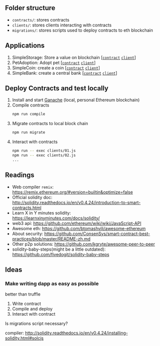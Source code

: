 ## Folder structure
- `contracts/`: stores contracts
- `clients/`: stores clients interacting with contracts
- `migrations/`: stores scripts used to deploy contracts to eth blockchain

## Applications
1. SimpleStorage: Store a value on blockchain [[`contract`](./contracts/01_SimpleStorage.sol) [`client`](./clients/01.js)]
2. PetAdoption: Adopt pet [[`contract`](./contracts/02_PetAdoption.sol) [`client`](./clients/02.js)]
3. SimpleCoin: create a coin [[`contract`](./contracts/03_SimpleCoin.sol) [`client`](./clients/03.js)]
4. SimpleBank: create a central bank [[`contract`](./contracts/04_SimpleBank.sol) [`client`](./clients/04.js)]

## Deploy Contracts and test locally

1. Install and start [Ganache](https://truffleframework.com/ganache) (local, personal Ethereum blockchain)
1. Compile contracts
    ```bash
    npm run compile
    ```
1. Migrate contracts to local block chain
    ```bash
    npm run migrate
    ```
1. Interact with contracts
    ```bash
    npm run -- exec clients/01.js
    npm run -- exec clients/02.js
    ...
    ```

## Readings
- Web compiler `remix`: https://remix.ethereum.org/#version=builtin&optimize=false
- Official solidity doc: http://solidity.readthedocs.io/en/v0.4.24/introduction-to-smart-contracts.html
- Learn X in Y minutes solidity: https://learnxinyminutes.com/docs/solidity/
- web3 api: https://github.com/ethereum/wiki/wiki/JavaScript-API
- Awesome eth: https://github.com/btomashvili/awesome-ethereum
- About security: https://github.com/ConsenSys/smart-contract-best-practices/blob/master/README-zh.md
- Other p2p solutions: https://github.com/kgryte/awesome-peer-to-peer
- solidity-baby-steps(might be a little outdated): https://github.com/fivedogit/solidity-baby-steps

## Ideas
### Make writing dapp as easy as possible
better than truffle
1. Write contract
2. Compile and deploy
3. Interact with contract

Is migrations script necessary?

compiler: http://solidity.readthedocs.io/en/v0.4.24/installing-solidity.html#solcjs

